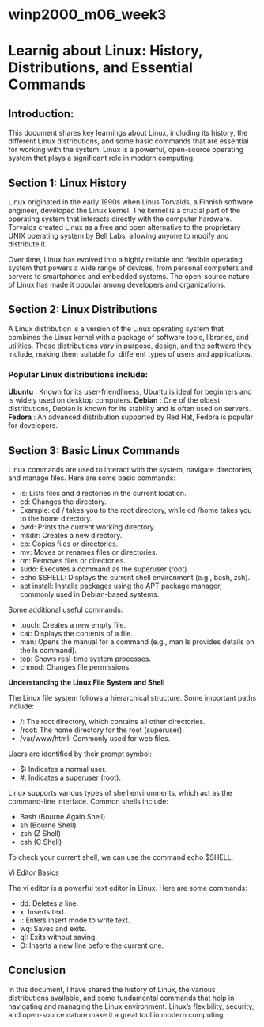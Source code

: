 # winp2000_m06_week3
# Learnig about Linux: History, Distributions, and Essential Commands
## Introduction:
This document shares key learnings about Linux, including its history, the different Linux distributions, and some basic commands that are essential for working with the system. Linux is a powerful, open-source operating system that plays a significant role in modern computing.

## Section 1: Linux History
Linux originated in the early 1990s when Linus Torvalds, a Finnish software engineer, developed the Linux kernel. The kernel is a crucial part of the operating system that interacts directly with the computer hardware. Torvalds created Linux as a free and open alternative to the proprietary UNIX operating system by Bell Labs, allowing anyone to modify and distribute it.

Over time, Linux has evolved into a highly reliable and flexible operating system that powers a wide range of devices, from personal computers and servers to smartphones and embedded systems. The open-source nature of Linux has made it popular among developers and organizations.

## Section 2: Linux Distributions
A Linux distribution is a version of the Linux operating system that combines the Linux kernel with a package of software tools, libraries, and utilities. These distributions vary in purpose, design, and the software they include, making them suitable for different types of users and applications.

### Popular Linux distributions include:
**Ubuntu** : Known for its user-friendliness, Ubuntu is ideal for beginners and is widely used on desktop computers.
**Debian** : One of the oldest distributions, Debian is known for its stability and is often used on servers.
**Fedora** : An advanced distribution supported by Red Hat, Fedora is popular for developers.

## Section 3: Basic Linux Commands

Linux commands are used to interact with the system, navigate directories, and manage files. Here are some basic commands:

- ls: Lists files and directories in the current location.
- cd: Changes the directory.
- Example: cd / takes you to the root directory, while cd /home takes you to the home directory.
- pwd: Prints the current working directory.
- mkdir: Creates a new directory.
- cp: Copies files or directories.
- mv: Moves or renames files or directories.
- rm: Removes files or directories.
- sudo: Executes a command as the superuser (root).
- echo $SHELL: Displays the current shell environment (e.g., bash, zsh).
- apt install: Installs packages using the APT package manager, commonly used in Debian-based systems. 

Some additional useful commands:

- touch: Creates a new empty file.
- cat: Displays the contents of a file.
- man: Opens the manual for a command (e.g., man ls provides details on the ls command).
- top: Shows real-time system processes.
- chmod: Changes file permissions.

**Understanding the Linux File System and Shell**

The Linux file system follows a hierarchical structure. Some important paths include:
- /: The root directory, which contains all other directories.
- /root: The home directory for the root (superuser).
- /var/www/html: Commonly used for web files.

Users are identified by their prompt symbol:

- $: Indicates a normal user.
- #: Indicates a superuser (root).

Linux supports various types of shell environments, which act as the command-line interface. Common shells include:

- Bash (Bourne Again Shell)
- sh (Bourne Shell)
- zsh (Z Shell)
- csh (C Shell)

To check your current shell, we can use the command echo $SHELL.

Vi Editor Basics

The vi editor is a powerful text editor in Linux. Here are some commands:

- dd: Deletes a line.
- x: Inserts text.
- i: Enters insert mode to write text.
- wq: Saves and exits.
- q!: Exits without saving.
- O: Inserts a new line before the current one.

## Conclusion

In this document, I have shared the history of Linux, the various distributions available, and some fundamental commands that help in navigating and managing the Linux environment. Linux’s flexibility, security, and open-source nature make it a great tool in modern computing.
